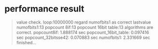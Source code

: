 # performance result

> value check. loop:10000000
> regard numofbits1 as correct
> lastvalue
> numofbits1:13
> popcount 8if:13
> popcount 16bit table:13
> algorithms are correct.
> popcount8if:   1.888174 sec
> popcount_16bit_table:   0.097416 sec
> popcount_32bitsse42:   0.070883 sec
> numofbits1:   2.331669 sec
> finished...